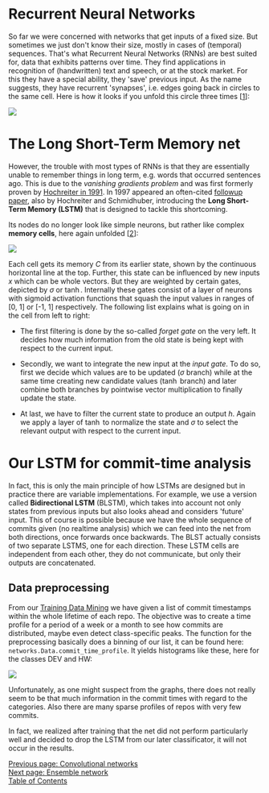 Recurrent Neural Networks
=========================

So far we were concerned with networks that get inputs
of a fixed size. But sometimes we just don't know their size,
mostly in cases of (temporal) sequences.
That's what Recurrent Neural Networks (RNNs) are best suited for,
data that exhibits patterns over time. They find applications in
recognition of (handwritten) text and speech, or at the stock market.
For this they have a special ability, they 'save' previous input.
As the name suggests, they have recurrent 'synapses', i.e. edges
going back in circles to the same cell. Here is how it looks if
you unfold this circle three times [[1]]:

![](/assets/docs/img/rnn.jpg)


The Long Short-Term Memory net
==============================

However, the trouble with most types of RNNs is that they are essentially unable
to remember things in long term, e.g. words that occurred sentences ago.
This is due to the _vanishing gradients problem_ and was first formerly proven by
[Hochreiter in 1991](http://people.idsia.ch/~juergen/SeppHochreiter1991ThesisAdvisorSchmidhuber.pdf).
In 1997 appeared an often-cited [followup paper](http://www.mitpressjournals.org/doi/10.1162/neco.1997.9.8.1735#.WH4Lg2c_3qM),
also by Hochreiter and Schmidhuber, introducing the **Long Short-Term
Memory (LSTM)** that is designed to tackle this shortcoming.

Its nodes do no longer look like simple neurons, but rather like complex
**memory cells**, here again unfolded [[2]]:

![](/assets/docs/img/LSTM.png)

Each cell gets its memory $C$ from its earlier state, shown by the continuous horizontal
line at the top. Further, this state can be influenced by new inputs $x$ which can
be whole vectors. But they are weighted by certain gates, depicted by $\sigma$ or $\tanh$.
Internally these gates consist of a layer of neurons with sigmoid activation functions
that squash the input values in ranges of [0, 1] or [-1, 1] respectively.
The following list explains what is going on in the cell from left to right:

* The first filtering is done by the so-called _forget gate_ on the very left. It
decides how much information from the old state is being kept with respect to the
current input.

* Secondly, we want to integrate the new input at the _input gate_.
To do so, first we decide which values are to be updated ($\sigma$ branch) while
at the same time creating new candidate values ($\tanh$ branch) and later combine
both branches by pointwise vector multiplication to finally update the state.

* At last, we have to filter the current state to produce an output $h$.
Again we apply a layer of $\tanh$ to normalize the state and $\sigma$ to select the
relevant output with respect to the current input.

Our LSTM for commit-time analysis
=================================

In fact, this is only the main principle of how LSTMs are designed but in practice
there are variable implementations. For example, we use a version called
**Bidirectional LSTM** (BLSTM), which takes into account not only states from previous inputs
but also looks ahead and considers 'future' input. This of course is possible
because we have the whole sequence of commits given (no realtime analysis)
which we can feed into the net from both directions, once forwards once backwards.
The BLST actually consists of two separate LSTMS, one for each direction.
These LSTM cells are independent from each other, they do not communicate,
but only their outputs are concatenated.

Data preprocessing
------------------
From our [Training Data Mining](/docs/approach) we have given a list of commit
timestamps within the whole lifetime of each repo.
The objective was to create a time profile for a period of a week or a month
to see how commits are distributed, maybe even detect class-specific peaks.
The function for the preprocessing basically does a binning of our list, it
can be found here: `networks.Data.commit_time_profile`. It yields histograms like
these, here for the classes DEV and HW:

![](/assets/docs/img/commit_time_profiles.png)

Unfortunately, as one might suspect from the graphs, there does not
really seem to be that much information in the commit times with regard
to the categories. Also there are many sparse profiles of repos with very
few commits.

In fact, we realized after training that the net did not perform particularly
well and decided to drop the LSTM from our later classificator, it will not occur
in the results.


[1]: http://www.nature.com/nature/journal/v521/n7553/abs/nature14539.html

[2]: http://colah.github.io/posts/2015-08-Understanding-LSTMs/

[Previous page: Convolutional networks](/docs/cnn)\
[Next page: Ensemble network](/docs/ensemble)\
[Table of Contents](/docs/intro)
